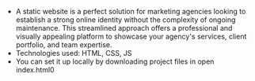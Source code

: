 - A static website is a perfect solution for marketing agencies looking to establish a strong online identity without the complexity of ongoing maintenance.
  This streamlined approach offers a  professional and visually appealing platform to showcase your agency's services, client portfolio, and team expertise.
- Technologies used: HTML, CSS, JS
- You can set it up locally by downloading project files in open index.html0
